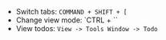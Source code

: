 - Switch tabs: `COMMAND + SHIFT + [`
- Change view mode: `CTRL + ``
- View todos: `View -> Tools Window -> Todo`